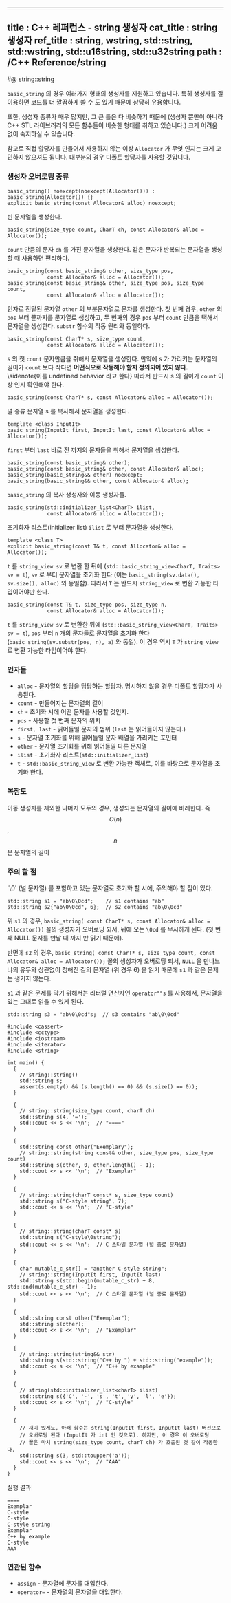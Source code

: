 ----------------
title : C++ 레퍼런스 - string 생성자
cat_title :  string 생성자
ref_title : string, wstring, std::string, std::wstring, std::u16string, std::u32string
path : /C++ Reference/string
----------------

#@ string::string

`basic_string` 의 경우 여러가지 형태의 생성자를 지원하고 있습니다. 특히 생성자를 잘 이용하면 코드를 더 깔끔하게 쓸 수 도 있기 때문에 상당히 유용합니다.

또한, 생성자 종류가 매우 많지만, 그 큰 틀은 다 비슷하기 때문에 (생성자 뿐만이 아니라 C++ STL 라이브러리의 모든 함수들이 비슷한 형태를 취하고 있습니다.) 크게 어려움 없이 숙지하실 수 있습니다.

참고로 직접 할당자를 만들어서 사용하지 않는 이상 `Allocator` 가 무엇 인지는 크게 고민하지 않으셔도 됩니다. 대부분의 경우 디폴트 할당자를 사용할 것입니다.

### 생성자 오버로딩 종류

```cpp-formatted
basic_string() noexcept(noexcept(Allocator())) : basic_string(Allocator()) {}
explicit basic_string(const Allocator& alloc) noexcept;
```

빈 문자열을 생성한다.

```cpp-formatted
basic_string(size_type count, CharT ch, const Allocator& alloc = Allocator());
```

`count` 만큼의 문자 `ch` 를 가진 문자열을 생상한다. 같은 문자가 반복되는 문자열을 생성할 때 사용하면 편리하다.

```cpp-formatted
basic_string(const basic_string& other, size_type pos,
             const Allocator& alloc = Allocator());
basic_string(const basic_string& other, size_type pos, size_type count,
             const Allocator& alloc = Allocator());
```

인자로 전달된 문자열 `other` 의 부분문자열로 문자를 생성한다. 첫 번째 경우, `other` 의 `pos` 부터 끝까지를 문자열로 생성하고, 두 번째의 경우 `pos` 부터 `count` 만큼을 택해서 문자열을 생성한다. `substr` 함수의 작동 원리와 동일하다.

```cpp-formatted
basic_string(const CharT* s, size_type count,
             const Allocator& alloc = Allocator());
```

s 의 첫 `count` 문자만큼을 취해서 문자열을 생성한다. 만약에 s 가 가리키는 문자열의 길이가 `count` 보다 작다면 **어떤식으로 작동해야 할지 정의되어 있지 않다.** \sidenote{이를 undefined behavior 라고 한다} 따라서 반드시 s 의 길이가 `count` 이상 인지 확인해야 한다.

```cpp-formatted
basic_string(const CharT* s, const Allocator& alloc = Allocator());
```

널 종류 문자열 s 를 복사해서 문자열을 생성한다.

```cpp-formatted
template <class InputIt>
basic_string(InputIt first, InputIt last, const Allocator& alloc = Allocator());
```

`first` 부터 `last` 바로 전 까지의 문자들을 취해서 문자열을 생성한다.

```cpp-formatted
basic_string(const basic_string& other);
basic_string(const basic_string& other, const Allocator& alloc);
basic_string(basic_string&& other) noexcept;
basic_string(basic_string&& other, const Allocator& alloc);
```

`basic_string` 의 복사 생성자와 이동 생성자들.

```cpp-formatted
basic_string(std::initializer_list<CharT> ilist,
             const Allocator& alloc = Allocator());
```

초기화자 리스트(initializer list) `ilist` 로 부터 문자열을 생성한다.

```cpp-formatted
template <class T>
explicit basic_string(const T& t, const Allocator& alloc = Allocator());
```

`t` 를 `string_view sv` 로 변환 한 뒤에 (`std::basic_string_view<CharT, Traits> sv = t`),
`sv` 로 부터 문자열을 초기화 한다 (이는 `basic_string(sv.data(), sv.size(), alloc)` 와 동일함). 따라서 `T` 는 반드시 `string_view` 로 변환 가능한 타입이어야만 한다.

```cpp-formatted
basic_string(const T& t, size_type pos, size_type n,
             const Allocator& alloc = Allocator());
```

`t` 를 `string_view sv` 로 변환한 뒤에 (`std::basic_string_view<CharT, Traits> sv = t`), `pos` 부터 `n` 개의 문자들로 문자열을 초기화 한다 (`basic_string(sv.substr(pos, n), a)` 와 동일). 이 경우 역시 `T` 가 `string_view` 로 변환 가능한 타입이어야 한다.

### 인자들

* `alloc`	-	문자열의 할당을 담당하는 할당자. 명시하지 않을 경우 디폴트 할당자가 사용된다.
* `count`	-	만들어지는 문자열의 길이
* `ch`	-	초기화 시에 어떤 문자를 사용할 것인지.
* `pos`	-	사용할 첫 번째 문자의 위치
* `first, last`	-	읽어들일 문자의 범위 (`last` 는 읽어들이지 않는다.)
* `s`	-	문자열 초기화를 위해 읽어들일 문자 배열을 가리키는 포인터
* `other`	-	문자열 초기화를 위해 읽어들일 다른 문자열
* `ilist`	-	초기화자 리스트(`std::initializer_list`)
* `t`	-	`std::basic_string_view` 로 변환 가능한 객체로, 이를 바탕으로 문자열을 초기화 한다.

### 복잡도

이동 생성자를 제외한 나머지 모두의 경우, 생성되는 문자열의 길이에 비례한다. 즉 $$O(n)$$, $$n$$ 은 문자열의 길이

### 주의 할 점

'\0' (널 문자열) 를 포함하고 있는 문자열로 초기화 할 시에, 주의해야 할 점이 있다.

```cpp-formatted
std::string s1 = "ab\0\0cd";    // s1 contains "ab"
std::string s2{"ab\0\0cd", 6};  // s2 contains "ab\0\0cd"
```

위 `s1` 의 경우, `basic_string( const CharT* s, const Allocator& alloc = Allocator())` 꼴의 생성자가 오버로딩 되서, 뒤에 오는 `\0cd` 를 무시하게 된다. (첫 번째 NULL 문자를 만날 때 까지 만 읽기 때문에).

반면에 `s2` 의 경우, `basic_string( const CharT* s, size_type count, const Allocator& alloc = Allocator());` 꼴의 생성자가 오버로딩 되서, `NULL` 을 만나느냐의 유무와 상관없이 정해진 길의 문자열 (위 경우 6) 을 읽기 때문에 `s1` 과 같은 문제는 생기지 않는다.

`s1` 과 같은 문제를 막기 위해서는 리터럴 연산자인 `operator""s` 를 사용해서, 문자열을 있는 그대로 읽을 수 있게 된다.

```cpp-formatted
std::string s3 = "ab\0\0cd"s;  // s3 contains "ab\0\0cd"
```

```cpp-formatted
#include <cassert>
#include <cctype>
#include <iostream>
#include <iterator>
#include <string>

int main() {
  {
    // string::string()
    std::string s;
    assert(s.empty() && (s.length() == 0) && (s.size() == 0));
  }

  {
    // string::string(size_type count, charT ch)
    std::string s(4, '=');
    std::cout << s << '\n';  // "===="
  }

  {
    std::string const other("Exemplary");
    // string::string(string const& other, size_type pos, size_type count)
    std::string s(other, 0, other.length() - 1);
    std::cout << s << '\n';  // "Exemplar"
  }

  {
    // string::string(charT const* s, size_type count)
    std::string s("C-style string", 7);
    std::cout << s << '\n';  // "C-style"
  }

  {
    // string::string(charT const* s)
    std::string s("C-style\0string");
    std::cout << s << '\n';  // C 스타일 문자열 (널 종료 문자열)
  }

  {
    char mutable_c_str[] = "another C-style string";
    // string::string(InputIt first, InputIt last)
    std::string s(std::begin(mutable_c_str) + 8, std::end(mutable_c_str) - 1);
    std::cout << s << '\n';  // C 스타일 문자열 (널 종료 문자열)
  }

  {
    std::string const other("Exemplar");
    std::string s(other);
    std::cout << s << '\n';  // "Exemplar"
  }

  {
    // string::string(string&& str)
    std::string s(std::string("C++ by ") + std::string("example"));
    std::cout << s << '\n';  // "C++ by example"
  }

  {
    // string(std::initializer_list<charT> ilist)
    std::string s({'C', '-', 's', 't', 'y', 'l', 'e'});
    std::cout << s << '\n';  // "C-style"
  }

  {
    // 재미 있게도, 아래 함수는 string(InputIt first, InputIt last) 버전으로
    // 오버로딩 된다 (InputIt 가 int 인 것으로). 하지만, 이 경우 이 오버로딩
    // 꼴은 마치 string(size_type count, charT ch) 가 호출된 것 같이 작동한다.
    std::string s(3, std::toupper('a'));
    std::cout << s << '\n';  // "AAA"
  }
}
```

실행 결과

```exec
====
Exemplar
C-style
C-style
C-style string
Exemplar
C++ by example
C-style
AAA
```

### 연관된 함수

* `assign` - 문자열에 문자를 대입한다.
* `operator=` - 문자열의 문자열을 대입한다.